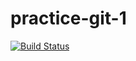 # practice-git-1
[![Build Status](https://travis-ci.org/Gavrysh/practice-git-1.svg?branch=master)](https://travis-ci.org/Gavrysh/practice-git-1)
